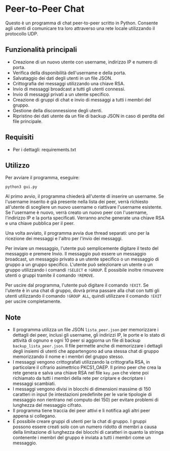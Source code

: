# Peer-to-Peer Chat 

Questo è un programma di chat peer-to-peer scritto in Python. Consente agli utenti di comunicare tra loro attraverso una rete locale utilizzando il protocollo UDP.

## Funzionalità principali

- Creazione di un nuovo utente con username, indirizzo IP e numero di porta.
- Verifica della disponibilità dell'username e della porta.
- Salvataggio dei dati degli utenti in un file JSON.
- Crittografia dei messaggi utilizzando una chiave RSA.
- Invio di messaggi broadcast a tutti gli utenti connessi.
- Invio di messaggi privati a un utente specifico.
- Creazione di gruppi di chat e invio di messaggi a tutti i membri del gruppo.
- Gestione della disconnessione degli utenti.
- Ripristino dei dati utente da un file di backup JSON in caso di perdita del file principale.

## Requisiti

- Per i dettagli: requirements.txt

## Utilizzo

Per avviare il programma, eseguire:
``` 
python3 gui.py
```

Al primo avvio, il programma chiederà all'utente di inserire un username. Se l'username inserito è già presente nella lista dei peer, verrà richiesto all'utente di scegliere un nuovo username o riattivare l'username esistente. Se l'username è nuovo, verrà creato un nuovo peer con l'username, l'indirizzo IP e la porta specificati. Verranno anche generate una chiave RSA e una chiave pubblica per il peer.

Una volta avviato, il programma avvia due thread separati: uno per la ricezione dei messaggi e l'altro per l'invio dei messaggi.

Per inviare un messaggio, l'utente può semplicemente digitare il testo del messaggio e premere Invio. Il messaggio può essere un messaggio broadcast, un messaggio privato a un utente specifico o un messaggio di gruppo a un gruppo specifico. L'utente può selezionare un utente o un gruppo utilizzando i comandi `!SELECT` e `!GROUP`. È possibile inoltre rimuovere utenti o gruppi tramite il comando `!REMOVE`.

Per uscire dal programma, l'utente può digitare il comando `!EXIT`. Se l'utente è in una chat di gruppo, dovrà prima passare alla chat con tutti gli utenti utilizzando il comando `!GROUP ALL`, quindi utilizzare il comando `!EXIT` per uscire completamente.

## Note

- Il programma utilizza un file JSON `lista_peer.json` per memorizzare i dettagli dei peer, inclusi gli username, gli indirizzi IP, le porte e lo stato di attività di ognuno e ogni 10 peer si aggiorna un file di backup `backup_lista_peer.json`. Il file permette anche di memorizzare i dettagli degli insiemi di utenti che appartengono ad una stessa chat di gruppo memorizzando il nome e i membri del gruppo stesso.
- I messaggi vengono crittografati utilizzando la crittografia RSA, in particolare il cifrario asimettrico PKCS1_OAEP. Il primo peer che crea la rete genera e salva una chiave RSA nel file `key.pem` che viene poi richiamato da tutti i membri della rete per criptare e decriptare i messaggi scambiati.
- I messaggi vengono divisi in blocchi di dimensioni massime di 150 caratteri in input (le intestazioni predefinite per le varie tipologie di messaggio non rientrano nel computo dei 150) per evitare problemi di lunghezza del messaggio cifrato.
- Il programma tiene traccia dei peer attivi e li notifica agli altri peer appena si collegano.
- È possibile creare gruppi di utenti per la chat di gruppo. I gruppi possono essere creati solo con un numero ridotto di membri a causa della limitazione di lunghezza dei blocchi di caratteri in quanto la stringa contenente i membri del gruppo è inviata a tutti i membri come un messaggio.


